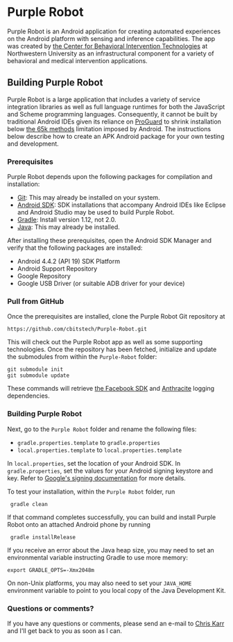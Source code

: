Purple Robot
====================

Purple Robot is an Android application for creating automated experiences on the Android platform with sensing and inference capabilities. The app was created by [the Center for Behavioral Intervention Technologies](http://cbits.northwestern.edu) at Northwestern University as an infrastructural component for a variety of behavioral and medical intervention applications.


## Building Purple Robot

Purple Robot is a large application that includes a variety of service integration libraries as well as full language runtimes for both the JavaScript and Scheme programming languages. Consequently, it cannot be built by traditional Android IDEs given its reliance on [ProGuard](http://proguard.sourceforge.net/) to shrink installation below [the 65k methods](https://code.google.com/p/android/issues/detail?id=58008) limitation imposed by Android. The instructions below describe how to create an APK Android package for your own testing and development.

### Prerequisites

Purple Robot depends upon the following packages for compilation and installation:

* [Git](http://git-scm.com/): This may already be installed on your system.
* [Android SDK](http://developer.android.com/sdk/index.html): SDK installations that accompany Android IDEs like Eclipse and Android Studio may be used to build Purple Robot.
* [Gradle](http://www.gradle.org/): Install version 1.12, not 2.0.
* [Java](http://www.oracle.com/technetwork/java/index.html): This may already be installed.

After installing these prerequisites, open the Android SDK Manager and verify that the following packages are installed:

* Android 4.4.2 (API 19) SDK Platform
* Android Support Repository
* Google Repository
* Google USB Driver (or suitable ADB driver for your device)

### Pull from GitHub

Once the prerequisites are installed, clone the Purple Robot Git repository at

    https://github.com/cbitstech/Purple-Robot.git
  
This will check out the Purple Robot app as well as some supporting technologies. Once the repository has been fetched, initialize and update the submodules from within the `Purple-Robot` folder:

    git submodule init
    git submodule update

These commands will retrieve [the Facebook SDK](https://developers.facebook.com/docs/android) and [Anthracite](https://github.com/cbitstech/anthracite-clients-android) logging dependencies.

### Building Purple Robot

Next, go to the `Purple Robot` folder and rename the following files:

* `gradle.properties.template` to `gradle.properties`
* `local.properties.template` to `local.properties.template`
    
In `local.properties`, set the location of your Android SDK. In `gradle.properties`, set the values for your Android signing keystore and key. Refer to [Google's signing documentation](http://developer.android.com/tools/publishing/app-signing.html) for more details.

To test your installation, within the `Purple Robot` folder, run

     gradle clean
    
If that command completes successfully, you can build and install Purple Robot onto an attached Android phone by running

     gradle installRelease
    
If you receive an error about the Java heap size, you may need to set an environmental variable instructing Gradle to use more memory:

    export GRADLE_OPTS=-Xmx2048m
    
On non-Unix platforms, you may also need to set your `JAVA_HOME` environment variable to point to you local copy of the Java Development Kit.

### Questions or comments?

If you have any questions or comments, please send an e-mail to [Chris Karr](mailto:c-karr@northwestern.edu) and I'll get back to you as soon as I can.
